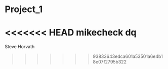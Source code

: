 # Project_1

<<<<<<< HEAD
mikecheck dq
=======
Steve Horvath
>>>>>>> 93833643edca601a53501a6e4b18e07f2795b322
